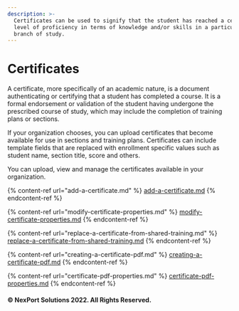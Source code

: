 ```yaml
---
description: >-
  Certificates can be used to signify that the student has reached a certain
  level of proficiency in terms of knowledge and/or skills in a particular
  branch of study.
---
```


# Certificates

A certificate, more specifically of an academic nature, is a document authenticating or certifying that a student has completed a course. It is a formal endorsement or validation of the student having undergone the prescribed course of study, which may include the completion of training plans or sections.

If your organization chooses, you can upload certificates that become available for use in sections and training plans. Certificates can include template fields that are replaced with enrollment specific values such as student name, section title, score and others.

You can upload, view and manage the certificates available in your organization.

{% content-ref url="add-a-certificate.md" %}
[add-a-certificate.md](add-a-certificate.md)
{% endcontent-ref %}

{% content-ref url="modify-certificate-properties.md" %}
[modify-certificate-properties.md](modify-certificate-properties.md)
{% endcontent-ref %}

{% content-ref url="replace-a-certificate-from-shared-training.md" %}
[replace-a-certificate-from-shared-training.md](replace-a-certificate-from-shared-training.md)
{% endcontent-ref %}

{% content-ref url="creating-a-certificate-pdf.md" %}
[creating-a-certificate-pdf.md](creating-a-certificate-pdf.md)
{% endcontent-ref %}

{% content-ref url="certificate-pdf-properties.md" %}
[certificate-pdf-properties.md](certificate-pdf-properties.md)
{% endcontent-ref %}

#### &#x20;© NexPort Solutions 2022. All Rights Reserved.
